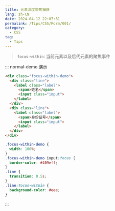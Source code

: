 ```yaml
---
title: 元素深度聚焦捕获
lang: zh-CN
date: 2024-04-12 22:07:31
permalink: /Tips/CSS/Form/001/
category:
  - CSS
tag:
  - Tips
---
```


> `focus-within`: 当前元素以及后代元素的聚焦事件 

::: normal-demo 演示
```html
<div class="focus-within-demo">
  <div class="line">
    <label class="label">
      <span>姓名</span>
      <input class="input">
    </label>
  </div>
  <div class="line">
    <label class="label">
      <span>身份证号</span>
      <input class="input">
    </label>
  </div>
</div>
```

```css {4-6,10-12}
.focus-within-demo {
  width: 100%;
}
.focus-within-demo input:focus {
  border-color: #409eff;
}
.line {
  transition: 0.5s;
}
.line:focus-within {
  background-color: #eee;
}
```
:::


